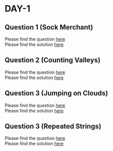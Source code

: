 # DAY-1

## Question 1 (Sock Merchant)
Please find the question [here](./Question-1/Day-1-Q1.pdf) <br>
Please find the solution [here](./Question-1/Day-1-Q1.py)

## Question 2 (Counting Valleys)
Please find the question [here](./Question-2/Day-1-Q2.pdf) <br>
Please find the solution [here](./Question-2/Day-1-Q2.py)

## Question 3 (Jumping on Clouds)
Please find the question [here](./Question-3/Day-1-Q3.pdf) <br>
Please find the solution [here](./Question-3/Day-1-Q3.py)

## Question 3 (Repeated Strings)
Please find the question [here](./Question-4/Day-1-Q4.pdf) <br>
Please find the solution [here](./Question-4/Day-1-Q4.py)
